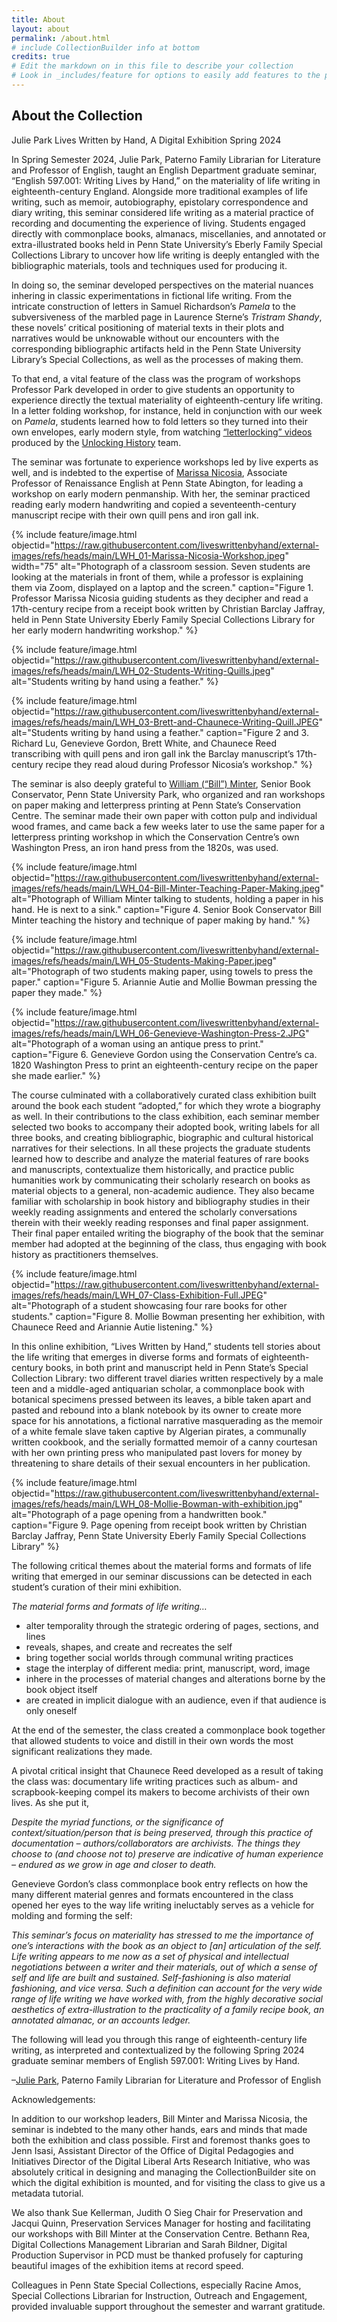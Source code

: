 ```yaml
---
title: About
layout: about
permalink: /about.html
# include CollectionBuilder info at bottom
credits: true
# Edit the markdown on in this file to describe your collection
# Look in _includes/feature for options to easily add features to the page
---
```


## About the Collection

Julie Park
Lives Written by Hand, A Digital Exhibition
Spring 2024

In Spring Semester 2024, Julie Park, Paterno Family Librarian for Literature and Professor of English, taught an English Department graduate seminar, “English 597.001: Writing Lives by Hand,” on the materiality of life writing in eighteenth-century England. Alongside more traditional examples of life writing, such as memoir, autobiography, epistolary correspondence and diary writing, this seminar considered life writing as a material practice of recording and documenting the experience of living. Students engaged directly with commonplace books, almanacs, miscellanies, and annotated or extra-illustrated books held in Penn State University’s Eberly Family Special Collections Library to uncover how life writing is deeply entangled with the bibliographic materials, tools and techniques used for producing it. 

In doing so, the seminar developed perspectives on the material nuances inhering in classic experimentations in fictional life writing. From the intricate construction of letters in Samuel Richardson’s _Pamela_ to the subversiveness of the marbled page in Laurence Sterne’s _Tristram Shandy_, these novels’ critical positioning of material texts in their plots and narratives would be unknowable without our encounters with the corresponding bibliographic artifacts held in the Penn State University Library’s Special Collections, as well as the processes of making them.

To that end, a vital feature of the class was the program of workshops Professor Park developed in order to give students an opportunity to experience directly the textual materiality of eighteenth-century life writing. In a letter folding workshop, for instance, held in conjunction with our week on _Pamela_, students learned how to fold letters so they turned into their own envelopes, early modern style, from watching [“letterlocking” videos](https://www.youtube.com/@Letterlocking) produced by the [Unlocking History](https://letterlocking.org/about) team.

The seminar was fortunate to experience workshops led by live experts as well, and is indebted to the expertise of [Marissa Nicosia](https://www.abington.psu.edu/marissa-nicosia), Associate Professor of Renaissance English at Penn State Abington, for leading a workshop on early modern penmanship. With her, the seminar practiced reading early modern handwriting and copied a seventeenth-century manuscript recipe with their own quill pens and iron gall ink. 

{% include feature/image.html objectid="https://raw.githubusercontent.com/liveswrittenbyhand/external-images/refs/heads/main/LWH_01-Marissa-Nicosia-Workshop.jpeg" width="75" alt="Photograph of a classroom session. Seven students are looking at the materials in front of them, while a professor is explaining them via Zoom, displayed on a laptop and the screen." caption="Figure 1. Professor Marissa Nicosia guiding students as they decipher and read a 17th-century recipe from a receipt book written by Christian Barclay Jaffray, held in Penn State University Eberly Family Special Collections Library for her early modern handwriting workshop." %}

{% include feature/image.html objectid="https://raw.githubusercontent.com/liveswrittenbyhand/external-images/refs/heads/main/LWH_02-Students-Writing-Quills.jpeg" alt="Students writing by hand using a feather." %}

{% include feature/image.html objectid="https://raw.githubusercontent.com/liveswrittenbyhand/external-images/refs/heads/main/LWH_03-Brett-and-Chaunece-Writing-Quill.JPEG" alt="Students writing by hand using a feather." caption="Figure 2 and 3. Richard Lu, Genevieve Gordon, Brett White, and Chaunece Reed transcribing with quill pens and iron gall ink the Barclay manuscript’s 17th-century recipe they read aloud during Professor Nicosia’s workshop." %}

The seminar is also deeply grateful to  [William (“Bill”) Minter](https://pure.psu.edu/en/persons/william-d-minter), Senior Book Conservator, Penn State University Park, who organized and ran workshops on paper making and letterpress printing at Penn State’s Conservation Centre. The seminar made their own paper with cotton pulp and individual wood frames, and came back a few weeks later to use the same paper for a letterpress printing workshop in which the Conservation Centre’s own Washington Press, an iron hand press from the 1820s, was used.

{% include feature/image.html objectid="https://raw.githubusercontent.com/liveswrittenbyhand/external-images/refs/heads/main/LWH_04-Bill-Minter-Teaching-Paper-Making.jpeg" alt="Photograph of William Minter talking to students, holding a paper in his hand. He is next to a sink." caption="Figure 4. Senior Book Conservator Bill Minter teaching the history and technique of paper making by hand." %}

{% include feature/image.html objectid="https://raw.githubusercontent.com/liveswrittenbyhand/external-images/refs/heads/main/LWH_05-Students-Making-Paper.jpeg" alt="Photograph of two students making paper, using towels to press the paper." caption="Figure 5. Ariannie Autie and Mollie Bowman pressing the paper they made." %}

{% include feature/image.html objectid="https://raw.githubusercontent.com/liveswrittenbyhand/external-images/refs/heads/main/LWH_06-Genevieve-Washington-Press-2.JPG" alt="Photograph of a woman using an antique press to print." caption="Figure 6. Genevieve Gordon using the Conservation Centre’s ca. 1820 Washington Press to print an eighteenth-century recipe on the paper she made earlier." %}

The course culminated with a collaboratively curated class exhibition built around the book each student “adopted,” for which they wrote a biography as well. In their contributions to the class exhibition, each seminar member selected two books to accompany their adopted book, writing labels for all three books, and creating bibliographic, biographic and cultural historical narratives for their selections. In all these projects the graduate students learned how to describe and analyze the material features of rare books and manuscripts, contextualize them historically, and practice public humanities work by communicating their scholarly research on books as material objects to a general, non-academic audience. They also became familiar with scholarship in book history and bibliography studies in their weekly reading assignments and entered the scholarly conversations therein with their weekly reading responses and final paper assignment. Their final paper entailed writing the biography of the book that the seminar member had adopted at the beginning of the class, thus engaging with book history as practitioners themselves. 

{% include feature/image.html objectid="https://raw.githubusercontent.com/liveswrittenbyhand/external-images/refs/heads/main/LWH_07-Class-Exhibition-Full.JPEG" alt="Photograph of a student showcasing four rare books for other students." caption="Figure 8. Mollie Bowman presenting her exhibition, with Chaunece Reed and Ariannie Autie listening." %}

In this online exhibition, “Lives Written by Hand,” students tell stories about the life writing that emerges in diverse forms and formats of eighteenth-century books, in both print and manuscript held in Penn State’s Special Collection Library: two different travel diaries written respectively by a male teen and a middle-aged antiquarian scholar, a commonplace book with botanical specimens pressed between its leaves, a bible taken apart and pasted and rebound into a blank notebook by its owner to create more space for his annotations, a fictional narrative masquerading as the memoir of a white female slave taken captive by Algerian pirates, a communally written cookbook, and the serially formatted memoir of a canny courtesan with her own printing press who manipulated past lovers for money by threatening to share details of their sexual encounters in her publication. 

{% include feature/image.html objectid="https://raw.githubusercontent.com/liveswrittenbyhand/external-images/refs/heads/main/LWH_08-Mollie-Bowman-with-exhibition.jpg" alt="Photograph of a page opening from a handwritten book." caption="Figure 9. Page opening from receipt book written by Christian Barclay Jaffray, Penn State University Eberly Family Special Collections Library" %}

The following critical themes about the material forms and formats of life writing that emerged in our seminar discussions can be detected in each student’s curation of their mini exhibition.  

_The material forms and formats of life writing…_

-  alter temporality through the strategic ordering of pages, sections, and lines
-  reveals, shapes, and create and recreates the self  
- bring together social worlds through communal writing practices
- stage the interplay of different media: print, manuscript, word, image
- inhere in the processes of material changes and alterations borne by the book object itself
- are created in implicit dialogue with an audience, even if that audience is only oneself

At the end of the semester, the class created a commonplace book together that allowed students to voice and distill in their own words the most significant realizations they made. 

A pivotal critical insight that Chaunece Reed developed as a result of taking the class was: documentary life writing practices such as album- and scrapbook-keeping compel its makers to become archivists of their own lives. As she put it, 

_Despite the myriad functions, or the significance of context/situation/person that is being preserved, through this practice of documentation – authors/collaborators are archivists. The things they choose to (and choose not to) preserve are indicative of human experience – endured as we grow in age and closer to death._

Genevieve Gordon’s class commonplace book entry reflects on how the many different material genres and formats encountered in the class opened her eyes to the way life writing ineluctably serves as a vehicle for molding and forming the self: 

_This seminar’s focus on materiality has stressed to me the importance of one’s interactions with the book as an object to [an] articulation of the self. Life writing appears to me now as a set of physical and intellectual negotiations between a writer and their materials, out of which a sense of self and life are built and sustained. Self-fashioning is also material fashioning, and vice versa. Such a definition can account for the very wide range of life writing we have worked with, from the highly decorative social aesthetics of extra-illustration to the practicality of a family recipe book, an annotated almanac, or an accounts ledger._ 

The following will lead you through this range of eighteenth-century life writing, as interpreted and contextualized by the following Spring 2024 graduate seminar members of English 597.001: Writing Lives by Hand. 

–[Julie Park](http://www.juliepark.space), Paterno Family Librarian for Literature and Professor of English

Acknowledgements:

In addition to our workshop leaders, Bill Minter and Marissa Nicosia, the seminar is indebted to the many other hands, ears and minds that made both the exhibition and class possible. First and foremost thanks goes to Jenn Isasi, Assistant Director of the Office of Digital Pedagogies and Initiatives Director of the Digital Liberal Arts Research Initiative, who was absolutely critical in designing and managing the CollectionBuilder site on which the digital exhibition is mounted, and for visiting the class to give us a metadata tutorial. 

We also thank Sue Kellerman, Judith O Sieg Chair for Preservation and Jacqui Quinn, Preservation Services Manager for hosting and facilitating our workshops with Bill Minter at the Conservation Centre. Bethann Rea, Digital Collections Management Librarian and Sarah Bildner, Digital Production Supervisor in PCD must be thanked profusely for capturing beautiful images of the exhibition items at record speed.

Colleagues in Penn State Special Collections, especially Racine Amos, Special Collections Librarian for Instruction, Outreach and Engagement, provided invaluable support throughout the semester and warrant gratitude.
